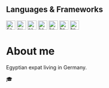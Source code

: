 ## Languages & Frameworks
<code><img title="FastAPI" height="25" src="https://cdn.worldvectorlogo.com/logos/fastapi-1.svg"></code>
<code><img title="numpy-logo" height="25" src="https://numpy.org/images/logo.svg"></code>
<code><img title="pandas-logo" height="25" src="https://pandas.pydata.org/static/img/pandas_mark.svg"></code> 
<code><img title="keda-logo" height="25" src="https://keda.sh/img/logos/keda-icon-color.png"></code>
<code><img title="keda-logo" height="25" src="https://keda.sh/img/logos/keda-icon-color.png"></code> 
<code><img title="hpx-logo" height="25" src="https://hpx-docs.stellar-group.org/latest/html/_static/HPX_STELLAR_blue.png"></code>
<code><img title="hpx-logo" height="25" src="https://avatars.githubusercontent.com/u/2165682?s=280&v=4"></code> 

# About me
Egyptian expat living in Germany.

🎓
<!---
John98Zakaria/John98Zakaria is a ✨ special ✨ repository because its `README.md` (this file) appears on your GitHub profile.
You can click the Preview link to take a look at your changes.
--->
